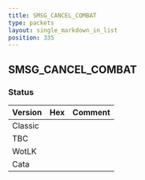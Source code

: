 ```yaml
---
title: SMSG_CANCEL_COMBAT
type: packets
layout: single_markdown_in_list
position: 335
---
```


## SMSG_CANCEL_COMBAT

### Status

Version | Hex | Comment
---------- | ---------- | ---------- 
Classic |  |  
TBC |  |  
WotLK |  |  
Cata |  |  
